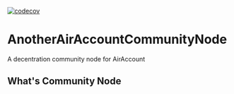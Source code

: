 [![codecov](https://codecov.io/gh/AAStarCommunity/AnotherAirAccountCommunityNode/graph/badge.svg?token=G741C0D6SR)](https://codecov.io/gh/AAStarCommunity/AnotherAirAccountCommunityNode)

# AnotherAirAccountCommunityNode

A decentration community node for AirAccount

## What's Community Node